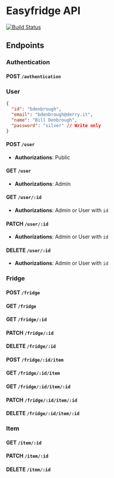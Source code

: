 # Easyfridge API
[![Build Status](https://travis-ci.org/Fley/easyfridge-api.svg?branch=master)](https://travis-ci.org/Fley/easyfridge-api)

## Endpoints

### Authentication

#### POST `/authentication`

### User
```json
{
  "id": "bdenbrough",
  "email": "bdenbrough@derry.it",
  "name": "Bill Denbrough",
  "password": "silver" // Write only
}
```

#### POST `/user`
- **Authorizations**: Public

#### GET `/user`
- **Authorizations**: Admin

#### GET `/user/:id`
- **Authorizations**: Admin or User with `id`

#### PATCH `/user/:id`
- **Authorizations**: Admin or User with `id`
#### DELETE `/user/:id`
- **Authorizations**: Admin or User with `id`

### Fridge

#### POST `/fridge`
#### GET `/fridge`
#### GET `/fridge/:id`
#### PATCH `/fridge/:id`
#### DELETE `/fridge/:id`
#### POST `/fridge/:id/item`
#### GET `/fridge/:id/item`
#### GET `/fridge/:id/item/:id`
#### PATCH `/fridge/:id/item/:id`
#### DELETE `/fridge/:id/item/:id`

### Item

#### GET `/item/:id`
#### PATCH `/item/:id`
#### DELETE `/item/:id`
